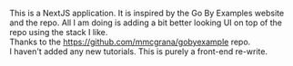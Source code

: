 This is a NextJS application. It is inspired by the Go By Examples website and the repo. All I am doing is adding a bit better looking UI on top of the repo using the stack I like. <br> Thanks to the https://github.com/mmcgrana/gobyexample repo. <br>
I haven't added any new tutorials. This is purely a front-end re-write.

